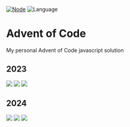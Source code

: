 [![Node](https://badgen.net/badge/Node/v20.8.0+/blue)](https://nodejs.org/en/download/)
![Language](https://badgen.net/badge/Language/JavaScript/blue)

# Advent of Code

My personal Advent of Code javascript solution

## 2023

![](https://img.shields.io/badge/day%20📅-3-blue)
![](https://img.shields.io/badge/stars%20⭐-6-yellow)
![](https://img.shields.io/badge/days%20completed-3-red)

## 2024

![](https://img.shields.io/badge/day%20📅-8-blue)
![](https://img.shields.io/badge/stars%20⭐-16-yellow)
![](https://img.shields.io/badge/days%20completed-8-red)
